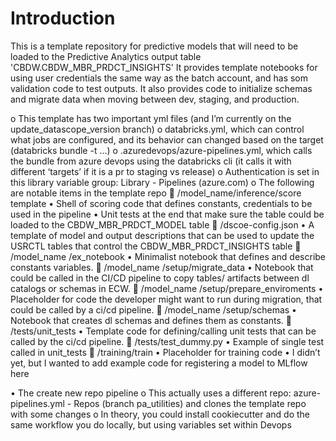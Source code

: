 # Introduction
This is a template repository for predictive models that will need to be loaded to the Predictive Analytics output table 'CBDW.CBDW_MBR_PRDCT_INSIGHTS'
It provides template notebooks for using user credentials the same way as the batch account, and has som validation code to test outputs. It also provides code to initialize schemas and migrate data when moving between dev, staging, and production.

o	This template has two important yml files (and I’m currently on the update_datascope_version branch)
o	databricks.yml, which can control what jobs are configured, and its behavior can changed based on the target (databricks bundle -t <target> …)
o	.azuredevops/azure-pipelines.yml, which calls the bundle from azure devops using the databricks cli (it calls it with different ‘targets’ if it is a pr to staging vs release)
o	Authentication is set in this library variable group: Library - Pipelines (azure.com) 
o	The following are notable items in the template repo
    	/model_name/inference/score template
      •	 Shell of scoring code that defines constants, credentials to be used in the pipeline
      •	Unit tests at the end that make sure the table could be loaded to the CBDW_MBR_PRDCT_MODEL table
    	/dscoe-config.json
      •	A template of model and output descriptions that can be used to update the USRCTL tables that control the CBDW_MBR_PRDCT_INSIGHTS table
    	/model_name /ex_notebook
      • Minimalist notebook that defines and describe constants variables.
    	/model_name /setup/migrate_data
      •	Notebook that could be called in the CI/CD pipeline to copy tables/ artifacts between dl catalogs or schemas in ECW.
    	/model_name /setup/prepare_enviroments
      •	Placeholder for code the developer might want to run during migration, that could be called by a ci/cd pipeline.
    	/model_name /setup/schemas
      •	Notebook that creates dl schemas and defines them as constants.
    	/tests/unit_tests
      •	Template code for defining/calling unit tests that can be called by the ci/cd pipeline.
    	/tests/test_dummy.py
      •	Example of single test called in unit_tests
    	/training/train
      •	Placeholder for training code
      •	I didn’t yet, but I wanted to add example code for registering a model to MLflow here

•	The create new repo pipeline
  o	This actually uses a different repo: azure-pipelines.yml - Repos (branch pa_utilities) and clones the template repo with some changes
  o	 In theory, you could install cookiecutter and do the same workflow you do locally, but using variables set within Devops

